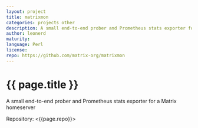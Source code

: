 ```yaml
---
layout: project
title: matrixmon
categories: projects other
description: A small end-to-end prober and Prometheus stats exporter for a Matrix homeserver
author: leonerd
maturity: 
language: Perl
license: 
repo: https://github.com/matrix-org/matrixmon
---
```


# {{ page.title }}
A small end-to-end prober and Prometheus stats exporter for a Matrix homeserver

Repository: <{{page.repo}}>
